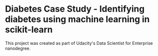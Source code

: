 # Diabetes Case Study - Identifying diabetes using machine learning in scikit-learn

This project was created as part of Udacity's Data Scientist for Enterprise nanodegree.